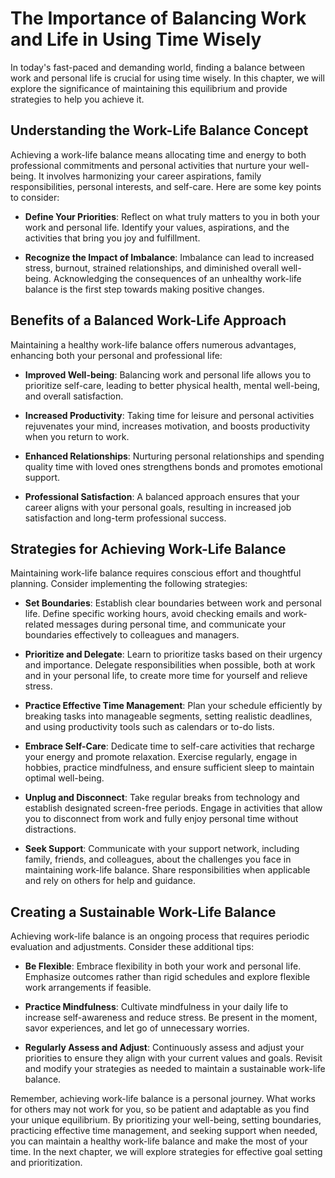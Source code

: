The Importance of Balancing Work and Life in Using Time Wisely
=======================================================================

In today's fast-paced and demanding world, finding a balance between work and personal life is crucial for using time wisely. In this chapter, we will explore the significance of maintaining this equilibrium and provide strategies to help you achieve it.

**Understanding the Work-Life Balance Concept**
-----------------------------------------------

Achieving a work-life balance means allocating time and energy to both professional commitments and personal activities that nurture your well-being. It involves harmonizing your career aspirations, family responsibilities, personal interests, and self-care. Here are some key points to consider:

* **Define Your Priorities**: Reflect on what truly matters to you in both your work and personal life. Identify your values, aspirations, and the activities that bring you joy and fulfillment.

* **Recognize the Impact of Imbalance**: Imbalance can lead to increased stress, burnout, strained relationships, and diminished overall well-being. Acknowledging the consequences of an unhealthy work-life balance is the first step towards making positive changes.

**Benefits of a Balanced Work-Life Approach**
---------------------------------------------

Maintaining a healthy work-life balance offers numerous advantages, enhancing both your personal and professional life:

* **Improved Well-being**: Balancing work and personal life allows you to prioritize self-care, leading to better physical health, mental well-being, and overall satisfaction.

* **Increased Productivity**: Taking time for leisure and personal activities rejuvenates your mind, increases motivation, and boosts productivity when you return to work.

* **Enhanced Relationships**: Nurturing personal relationships and spending quality time with loved ones strengthens bonds and promotes emotional support.

* **Professional Satisfaction**: A balanced approach ensures that your career aligns with your personal goals, resulting in increased job satisfaction and long-term professional success.

**Strategies for Achieving Work-Life Balance**
----------------------------------------------

Maintaining work-life balance requires conscious effort and thoughtful planning. Consider implementing the following strategies:

* **Set Boundaries**: Establish clear boundaries between work and personal life. Define specific working hours, avoid checking emails and work-related messages during personal time, and communicate your boundaries effectively to colleagues and managers.

* **Prioritize and Delegate**: Learn to prioritize tasks based on their urgency and importance. Delegate responsibilities when possible, both at work and in your personal life, to create more time for yourself and relieve stress.

* **Practice Effective Time Management**: Plan your schedule efficiently by breaking tasks into manageable segments, setting realistic deadlines, and using productivity tools such as calendars or to-do lists.

* **Embrace Self-Care**: Dedicate time to self-care activities that recharge your energy and promote relaxation. Exercise regularly, engage in hobbies, practice mindfulness, and ensure sufficient sleep to maintain optimal well-being.

* **Unplug and Disconnect**: Take regular breaks from technology and establish designated screen-free periods. Engage in activities that allow you to disconnect from work and fully enjoy personal time without distractions.

* **Seek Support**: Communicate with your support network, including family, friends, and colleagues, about the challenges you face in maintaining work-life balance. Share responsibilities when applicable and rely on others for help and guidance.

**Creating a Sustainable Work-Life Balance**
--------------------------------------------

Achieving work-life balance is an ongoing process that requires periodic evaluation and adjustments. Consider these additional tips:

* **Be Flexible**: Embrace flexibility in both your work and personal life. Emphasize outcomes rather than rigid schedules and explore flexible work arrangements if feasible.

* **Practice Mindfulness**: Cultivate mindfulness in your daily life to increase self-awareness and reduce stress. Be present in the moment, savor experiences, and let go of unnecessary worries.

* **Regularly Assess and Adjust**: Continuously assess and adjust your priorities to ensure they align with your current values and goals. Revisit and modify your strategies as needed to maintain a sustainable work-life balance.

Remember, achieving work-life balance is a personal journey. What works for others may not work for you, so be patient and adaptable as you find your unique equilibrium. By prioritizing your well-being, setting boundaries, practicing effective time management, and seeking support when needed, you can maintain a healthy work-life balance and make the most of your time. In the next chapter, we will explore strategies for effective goal setting and prioritization.
